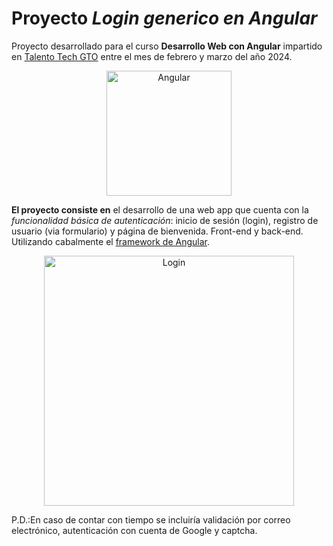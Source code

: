 # Proyecto *Login generico en Angular*

Proyecto desarrollado para el curso **Desarrollo Web con Angular** impartido en [Talento Tech GTO](talentotechgto.com.mx) entre el mes de febrero y marzo del año 2024.
<p align="center">
<img src="https://drive.google.com/thumbnail?id=1LkVMcjU0fZt-xCFeIH8JRhWyl4ebf5xN&sx=200" alt="Angular" width="200"/>
</p>

**El proyecto consiste en** el desarrollo de una web app que cuenta con la *funcionalidad básica de autenticación*: inicio de sesión (login), registro de usuario (via formulario) y página de bienvenida. Front-end y back-end. Utilizando cabalmente el [framework de Angular](https://angular.io/).  

<p align="center">
<img src="https://drive.google.com/thumbnail?id=1Lcf5a_7HQEUP_gxGQQq1GsCVn0a5s_td&sz=w400" alt="Login" width="400"/>
</p>

P.D.:En caso de contar con tiempo se incluiría validación por correo electrónico, autenticación con cuenta de Google y captcha.
